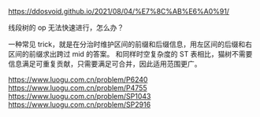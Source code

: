 https://ddosvoid.github.io/2021/08/04/%E7%8C%AB%E6%A0%91/

线段树的 op 无法快速进行，怎么办？

一种常见 trick，就是在分治时维护区间的前缀和后缀信息，用左区间的后缀和右区间的前缀求出跨过 mid 的答案。
和同样时空复杂度的 ST 表相比，猫树不需要信息满足可重复贡献，只需要满足可合并，因此适用范围更广。

https://www.luogu.com.cn/problem/P6240
https://www.luogu.com.cn/problem/P4755
https://www.luogu.com.cn/problem/SP1043
https://www.luogu.com.cn/problem/SP2916
